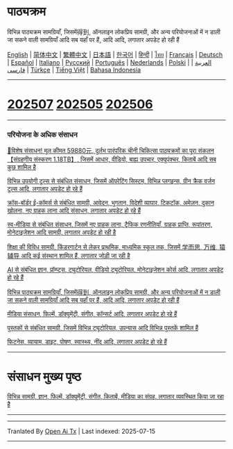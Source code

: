 # पाठ्यक्रम

विभिन्न पाठ्यक्रम सामग्रियाँ, जिसमें得到, ऑनलाइन लोकप्रिय सामग्री, और अन्य परियोजनाओं में न डाली जा सकने वाली सामग्रियाँ आदि सब यहाँ पर हैं, आदि आदि, लगातार अपडेट हो रही हैं

[English](https://openaitx.github.io/view.html?user=mswnlz&project=curriculum&lang=en) | [简体中文](https://openaitx.github.io/view.html?user=mswnlz&project=curriculum&lang=zh-CN) | [繁體中文](https://openaitx.github.io/view.html?user=mswnlz&project=curriculum&lang=zh-TW) | [日本語](https://openaitx.github.io/view.html?user=mswnlz&project=curriculum&lang=ja) | [한국어](https://openaitx.github.io/view.html?user=mswnlz&project=curriculum&lang=ko) | [हिन्दी](https://openaitx.github.io/view.html?user=mswnlz&project=curriculum&lang=hi) | [ไทย](https://openaitx.github.io/view.html?user=mswnlz&project=curriculum&lang=th) | [Français](https://openaitx.github.io/view.html?user=mswnlz&project=curriculum&lang=fr) | [Deutsch](https://openaitx.github.io/view.html?user=mswnlz&project=curriculum&lang=de) | [Español](https://openaitx.github.io/view.html?user=mswnlz&project=curriculum&lang=es) | [Italiano](https://openaitx.github.io/view.html?user=mswnlz&project=curriculum&lang=it) | [Русский](https://openaitx.github.io/view.html?user=mswnlz&project=curriculum&lang=ru) | [Português](https://openaitx.github.io/view.html?user=mswnlz&project=curriculum&lang=pt) | [Nederlands](https://openaitx.github.io/view.html?user=mswnlz&project=curriculum&lang=nl) | [Polski](https://openaitx.github.io/view.html?user=mswnlz&project=curriculum&lang=pl) | [العربية](https://openaitx.github.io/view.html?user=mswnlz&project=curriculum&lang=ar) | [فارسی](https://openaitx.github.io/view.html?user=mswnlz&project=curriculum&lang=fa) | [Türkçe](https://openaitx.github.io/view.html?user=mswnlz&project=curriculum&lang=tr) | [Tiếng Việt](https://openaitx.github.io/view.html?user=mswnlz&project=curriculum&lang=vi) | [Bahasa Indonesia](https://openaitx.github.io/view.html?user=mswnlz&project=curriculum&lang=id)

-------------------

# [202507](https://raw.githubusercontent.com/mswnlz/curriculum/main/202507.md) [202505](https://raw.githubusercontent.com/mswnlz/curriculum/main/202505.md) [202506](https://raw.githubusercontent.com/mswnlz/curriculum/main/202506.md)

---------------
### परियोजना के अधिक संसाधन

[🎁विशेष संसाधन! मूल कीमत 59880元, दुर्लभ पारंपरिक चीनी चिकित्सा पाठ्यक्रमों का पूरा संकलन【संग्रहणीय संस्करण 1.18TB】, जिसमें आधार, वीडियो, बाह्य उपचार, एक्यूपंक्चर, किताबें आदि सब कुछ शामिल है](https://github.com/mswnlz/chinese-traditional)

[विभिन्न उपयोगी टूल्स से संबंधित संसाधन, जिसमें ऑपरेटिंग सिस्टम, विभिन्न प्लगइन्स, ग्रीन क्रैक वर्जन टूल्स आदि, लगातार अपडेट हो रहे हैं](https://github.com/mswnlz/tools)

[क्रॉस-बॉर्डर ई-कॉमर्स से संबंधित सामग्री, आवेदन, भुगतान, विदेशी व्यापार, टिकटॉक, अमेज़न, दुकान खोलना, नए ग्राहक लाना आदि संसाधन, लगातार अपडेट हो रहे हैं](https://github.com/mswnlz/cross-border)

[स्व-मीडिया से संबंधित संसाधन, जिसमें नए ग्राहक लाना, ट्रैफिक रणनीतियाँ, ग्राहक प्राप्ति, रूपांतरण, मोनेटाइजेशन आदि सामग्री, लगातार अपडेट हो रही है](https://github.com/mswnlz/self-media)

[शिक्षा की विविध सामग्री, किंडरगार्टन से लेकर प्राथमिक, माध्यमिक स्कूल तक, जिसमें 学而思, 万维, 猿辅导 आदि कई संस्थान शामिल हैं, लगातार जोड़ी जा रही है](https://github.com/mswnlz/edu-knowlege)

[AI से संबंधित ज्ञान, प्रॉम्प्ट्स, ट्यूटोरियल, वीडियो ट्यूटोरियल, मोनेटाइजेशन कोर्स आदि, लगातार अपडेट हो रहे हैं](https://github.com/mswnlz/AIknowledge)

[विभिन्न पाठ्यक्रम सामग्रियाँ, जिसमें得到, ऑनलाइन लोकप्रिय सामग्री, और अन्य परियोजनाओं में न डाली जा सकने वाली सामग्रियाँ आदि सब यहाँ पर हैं, आदि आदि, लगातार अपडेट हो रही हैं](https://github.com/mswnlz/curriculum)

[मीडिया संसाधन, फिल्में, डॉक्यूमेंट्री, संगीत, कॉन्सर्ट आदि, लगातार अपडेट हो रहे हैं](https://github.com/mswnlz/movies)

[पुस्तकों से संबंधित सामग्री, जिसमें विभिन्न ट्यूटोरियल, उपन्यास आदि विभिन्न पुस्तकें शामिल हैं](https://github.com/mswnlz/book)

[फिटनेस, व्यायाम, डाइट, पोषण, स्वास्थ्य, नींद आदि, लगातार अपडेट हो रहे हैं](https://github.com/mswnlz/healthy)

---------------

# संसाधन मुख्य पृष्ठ
[विभिन्न सामग्री, ज्ञान, फिल्में, डॉक्यूमेंट्री, संगीत, किताबें, मीडिया का संग्रह, लगातार व्यवस्थित किया जा रहा है](https://github.com/mswnlz)

---------------




---

Tranlated By [Open Ai Tx](https://github.com/OpenAiTx/OpenAiTx) | Last indexed: 2025-07-15

---